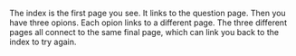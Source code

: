 The index is the first page you see. It links to the question page. Then you have three opions. Each opion links to a different page. The three different pages all connect to the same final page, which can link you back to the index to try again.